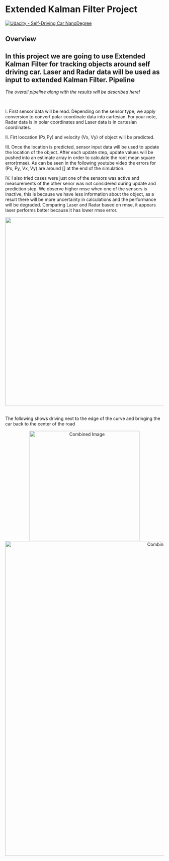 # Extended Kalman Filter Project

[![Udacity - Self-Driving Car NanoDegree](https://s3.amazonaws.com/udacity-sdc/github/shield-carnd.svg)](http://www.udacity.com/drive)

Overview
---
In this project we are going to use Extended Kalman Filter for tracking objects around self driving car. Laser and Radar data will be used as input to extended Kalman Filter. 
Pipeline
---

*The overall pipeline along with the results will be described here!*

<br>

I. First sensor data will be read. Depending on the sensor type, we apply conversion to convert polar coordinate data into cartesian. For your note, Radar data is in polar coordinates and Laser data is in cartesian coordinates.

II. Firt loocation (Px,Py) and velocity (Vx, Vy) of object will be predicted.

III. Once the location is predicted, sensor input data will be used to update the location of the object. After each update step, update values will be pushed into an estimate array in order to calculate the root mean square error(rmse). As can be seen in the following youtube video the errors for (Px, Py, Vx, Vy) are around [] at the end of the simulation.

IV. I also tried cases were just one of the sensors was active and measurements of the other senor was not considered during update and prediction step. We observe higher rmse when one of the sensors is inactive, this is because we have less information about the object, as a result there will be more uncertainty in calculations and the performance will be degraded. Comparing Laser and Radar based on rmse, it appears laser performs better because it has lower rmse error.

<!-- [![IMAGE ALT TEXT HERE](https://img.youtube.com/vi/EAdp8r0g58M/0.jpg)](https://www.youtube.com/watch?v=EAdp8r0g58M) -->
<!-- [![Demo Sensor Fusion](https://j.gifs.com/ZVZwnv.gif)](https://www.youtube.com/watch?v=EAdp8r0g58M) -->

<p align="center">
<img src="https://j.gifs.com/ZVZwnv.gif" width = "600" />
</p>





<br>The following shows driving next to the edge of the curve and bringing the car back to the center of the road</br>
<p align="center"><img src="examples/curv_1.jpg" width = "350" alt="Combined Image" />
<img src="examples/curv_1_2.jpeg" width = "1000" alt="Combined Image" /> </p>

</br>
<br></br>


